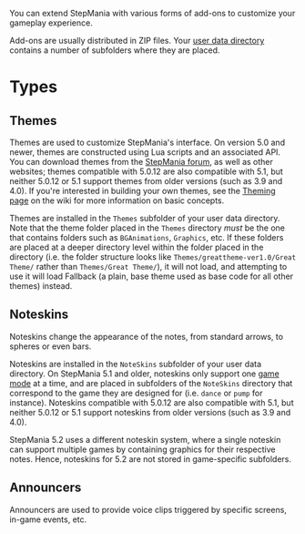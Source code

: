 You can extend StepMania with various forms of add-ons to customize your gameplay experience.

Add-ons are usually distributed in ZIP files. Your [user data directory](https://github.com/stepmania/stepmania/wiki/User-Data-Locations) contains a number of subfolders where they are placed.

# Types
## Themes
Themes are used to customize StepMania's interface. On version 5.0 and newer, themes are constructed using Lua scripts and an associated API. You can download themes from the [StepMania forum](https://www.stepmania.com/forums/themes/), as well as other websites; themes compatible with 5.0.12 are also compatible with 5.1, but neither 5.0.12 or 5.1 support themes from older versions (such as 3.9 and 4.0). If you're interested in building your own themes, see the [Theming page](https://github.com/stepmania/stepmania/wiki/Theming) on the wiki for more information on basic concepts.

Themes are installed in the `Themes` subfolder of your user data directory. Note that the theme folder placed in the `Themes` directory _must_ be the one that contains folders such as `BGAnimations`, `Graphics`, etc. If these folders are placed at a deeper directory level within the folder placed in the directory (i.e. the folder structure looks like `Themes/greattheme-ver1.0/Great Theme/` rather than `Themes/Great Theme/`), it will not load, and attempting to use it will load Fallback (a plain, base theme used as base code for all other themes) instead.

## Noteskins
Noteskins change the appearance of the notes, from standard arrows, to spheres or even bars. 

Noteskins are installed in the `NoteSkins` subfolder of your user data directory. On StepMania 5.1 and older, noteskins only support one [game mode](https://github.com/stepmania/stepmania/wiki/Supported-Game-Modes) at a time, and are placed in subfolders of the `NoteSkins` directory that correspond to the game they are designed for (i.e. ``dance`` or ``pump`` for instance). Noteskins compatible with 5.0.12 are also compatible with 5.1, but neither 5.0.12 or 5.1 support noteskins from older versions (such as 3.9 and 4.0).

StepMania 5.2 uses a different noteskin system, where a single noteskin can support multiple games by containing graphics for their respective notes. Hence, noteskins for 5.2 are not stored in game-specific subfolders.

## Announcers
Announcers are used to provide voice clips triggered by specific screens, in-game events, etc.